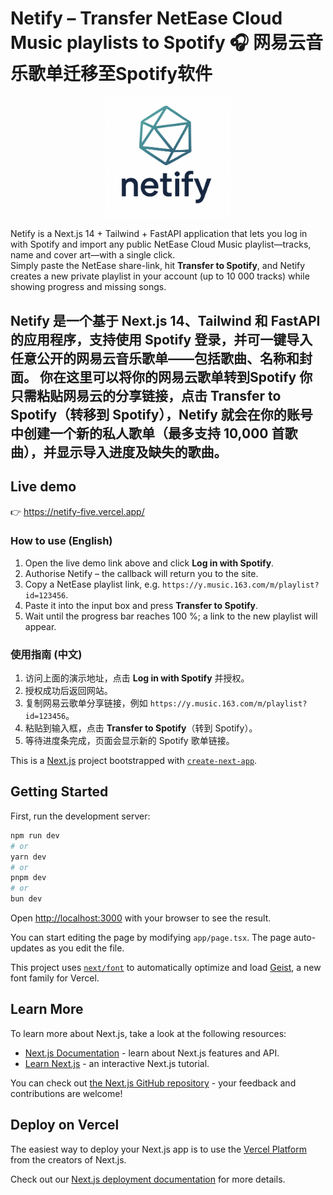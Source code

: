 # Netify – Transfer NetEase Cloud Music playlists to Spotify 🎧 网易云音乐歌单迁移至Spotify软件

<p align="center">
  <img src="public/netify.jpg" alt="Netify logo" width="200" />
</p>

Netify is a Next.js 14 + Tailwind + FastAPI application that lets you log in with Spotify and import any public NetEase Cloud Music playlist—tracks, name and cover art—with a single click.  
Simply paste the NetEase share-link, hit **Transfer to Spotify**, and Netify creates a new private playlist in your account (up to 10 000 tracks) while showing progress and missing songs.

Netify 是一个基于 Next.js 14、Tailwind 和 FastAPI 的应用程序，支持使用 Spotify 登录，并可一键导入任意公开的网易云音乐歌单——包括歌曲、名称和封面。
你在这里可以将你的网易云歌单转到Spotify
你只需粘贴网易云的分享链接，点击 Transfer to Spotify（转移到 Spotify），Netify 就会在你的账号中创建一个新的私人歌单（最多支持 10,000 首歌曲），并显示导入进度及缺失的歌曲。
---

## Live demo

👉 https://netify-five.vercel.app/

### How to use (English)
1. Open the live demo link above and click **Log in with Spotify**.
2. Authorise Netify – the callback will return you to the site.
3. Copy a NetEase playlist link, e.g. `https://y.music.163.com/m/playlist?id=123456`.
4. Paste it into the input box and press **Transfer to Spotify**.
5. Wait until the progress bar reaches 100 %; a link to the new playlist will appear.

### 使用指南 (中文)
1. 访问上面的演示地址，点击 **Log in with Spotify** 并授权。
2. 授权成功后返回网站。
3. 复制网易云歌单分享链接，例如 `https://y.music.163.com/m/playlist?id=123456`。
4. 粘贴到输入框，点击 **Transfer to Spotify**（转到 Spotify）。
5. 等待进度条完成，页面会显示新的 Spotify 歌单链接。

This is a [Next.js](https://nextjs.org) project bootstrapped with [`create-next-app`](https://nextjs.org/docs/app/api-reference/cli/create-next-app).

## Getting Started

First, run the development server:

```bash
npm run dev
# or
yarn dev
# or
pnpm dev
# or
bun dev
```

Open [http://localhost:3000](http://localhost:3000) with your browser to see the result.

You can start editing the page by modifying `app/page.tsx`. The page auto-updates as you edit the file.

This project uses [`next/font`](https://nextjs.org/docs/app/building-your-application/optimizing/fonts) to automatically optimize and load [Geist](https://vercel.com/font), a new font family for Vercel.

## Learn More

To learn more about Next.js, take a look at the following resources:

- [Next.js Documentation](https://nextjs.org/docs) - learn about Next.js features and API.
- [Learn Next.js](https://nextjs.org/learn) - an interactive Next.js tutorial.

You can check out [the Next.js GitHub repository](https://github.com/vercel/next.js) - your feedback and contributions are welcome!

## Deploy on Vercel

The easiest way to deploy your Next.js app is to use the [Vercel Platform](https://vercel.com/new?utm_medium=default-template&filter=next.js&utm_source=create-next-app&utm_campaign=create-next-app-readme) from the creators of Next.js.

Check out our [Next.js deployment documentation](https://nextjs.org/docs/app/building-your-application/deploying) for more details.
